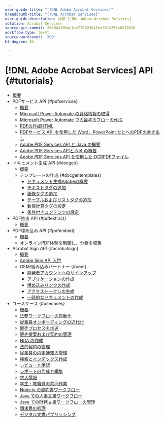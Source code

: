 ```yaml
---
user-guide-title: "[!DNL Adobe Acrobat Services]"
breadcrumb-title: "[!DNL Acrobat Services]"
user-guide-description: 詳細 [!DNL Adobe Acrobat Services]
solution: Acrobat Services
source-git-commit: 264941900ac1e4778923645cef97a796b0213030
workflow-type: tm+mt
source-wordcount: '209'
ht-degree: 6%

---
```



# [!DNL Adobe Acrobat Services] API {#tutorials}

+ [概要](overview.md)
+ PDFサービス API {#pdfservices}
   + [概要](pdfservices/overview-pdfservices.md)
   + [Microsoft Power Automate の資格情報の取得](pdfservices/getting-credentials-power-automate.md)
   + [Microsoft Power Automate での最初のフローの作成](pdfservices/create-workflow-power-automate.md)
   + [PDFの作成HTML](pdfservices/createpdffromhtml.md)
   + [PDFサービス API を使用した Word、PowerPoint などへのPDFの書き出し](pdfservices/exportpdf.md)
   + [Adobe PDF Services API と Java の概要](pdfservices/gettingstartedjava.md)
   + [Adobe PDF Services APIと.Net の概要](pdfservices/gettingstartednet.md)
   + [Adobe PDF Services API を使用した OCRPDFファイル](pdfservices/ocr.md)
+ ドキュメント生成 API {#docgen}
   + [概要](docgen/overview-docgen.md)
   + テンプレートの作成 {#docgentemplates}
      + [ドキュメント生成Adobeの概要](docgen/taggeroverview.md)
      + [テキストタグの追加](docgen/taggeraddtexttags.md)
      + [画像タグの追加](docgen/taggeraddimagetags.md)
      + [テーブルおよびリストタグの追加](docgen/taggertables.md)
      + [数値計算タグの設定](docgen/taggercalculations.md)
      + [条件付きコンテンツの設定](docgen/taggerconditional.md)
+ PDF抽出 API {#pdfextract}
   + [概要](pdfextract/overview-extract.md)
+ PDF埋め込み API {#pdfembed}
   + [概要](pdfembed/overview-embed.md)
   + [オンラインPDF体験を制御し、分析を収集](pdfembed/controlpdfexperience.md)
+ Acrobat Sign API {#acrobatsign}
   + [概要](acrobatsign/overview-sign.md)
   + [Adobe Sign API 入門](acrobatsign/signapi.md)
   + OEM/組み込みパートナー {#oem}
      + [開発者アカウントへのサインアップ](acrobatsign/sign-up-developer-account.md)
      + [アプリケーションの作成](acrobatsign/creating-your-application.md)
      + [埋め込みリンクの作成](acrobatsign/creating-an-embed-link.md)
      + [アクセストークンの生成](acrobatsign/generating-an-access-token.md)
      + [一時的なドキュメントの作成](acrobatsign/creating-a-transient-document.md)
+ ユースケース {#usecases}
   + [概要](usecases/overview-usecases.md)
   + [法務ワークフローの自動化](usecases/automatelegalworkflows.md)
   + [従業員オンボーディングの近代化](usecases/employeeonboarding.md)
   + [販売プロセスを加速](usecases/acceleratesales.md)
   + [販売提案および契約の管理](usecases/sales.md)
   + [NDA の作成](usecases/nda.md)
   + [法的契約の管理](usecases/legal.md)
   + [従業員の内定通知の管理](usecases/offer.md)
   + [検索とインデックス作成](usecases/searching.md)
   + [レビューと承認](usecases/reviews.md)
   + [レポートの作成と編集](usecases/reportcreation.md)
   + [求人情報](usecases/jobposting.md)
   + [学生・教職員の共同作業](usecases/educationcollab.md)
   + [Node.js の契約書ワークフロー](usecases/AgreementWorkflowsNodejs.md)
   + [Java での人事文書ワークフロー](usecases/HRAgreementWorkflowsJava.md)
   + [Java での財務文書ワークフローの管理](usecases/FinanceWorkflowsJava.md)
   + [請求書の処理](usecases/invoices.md)
   + [デジタル文書パブリッシング](usecases/ddppdfembedapi.md)

